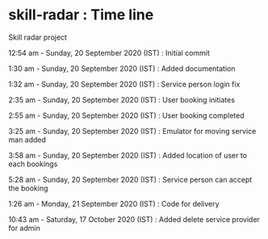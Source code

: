 # skill-radar : Time line
Skill radar project

12:54 am - Sunday, 20 September 2020 (IST) : Initial commit

1:30 am - Sunday, 20 September 2020 (IST)  : Added documentation

1:32 am - Sunday, 20 September 2020 (IST)  : Service person login fix

2:35 am - Sunday, 20 September 2020 (IST)  : User booking initiates

2:55 am - Sunday, 20 September 2020 (IST)  : User booking completed

3:25 am - Sunday, 20 September 2020 (IST)  : Emulator for moving service man added

3:58 am - Sunday, 20 September 2020 (IST)  : Added location of user to each bookings

5:28 am - Sunday, 20 September 2020 (IST)  : Service person can accept the booking

1:26 am - Monday, 21 September 2020 (IST)  : Code for delivery

10:43 am - Saturday, 17 October 2020 (IST) : Added delete service provider for admin
